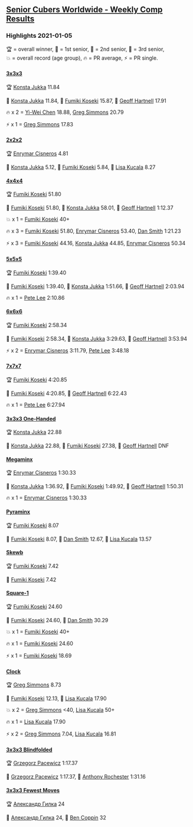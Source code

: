 <style>table {white-space: nowrap;}</style>
<link rel="stylesheet" type="text/css" href="/scw-comp/css/flags.css" />

## [Senior Cubers Worldwide - Weekly Comp Results](/scw-comp/results/)
### Highlights 2021-01-05

<span style="white-space: nowrap;">🏆 = overall winner</span>, <span style="white-space: nowrap;">🥇 = 1st senior</span>, <span style="white-space: nowrap;">🥈 = 2nd senior</span>, <span style="white-space: nowrap;">🥉 = 3rd senior</span>, <span style="white-space: nowrap;">💥 = overall record (age group)</span>, <span style="white-space: nowrap;">🔥 = PR average</span>, <span style="white-space: nowrap;">⚡ = PR single</span>.

#### [3x3x3](333.md)

<span style="white-space: nowrap;">🏆 [Konsta Jukka](../../persons/konsta_jukka/333.md) 11.84</span>

<span style="white-space: nowrap;">🥇 [Konsta Jukka](../../persons/konsta_jukka/333.md) 11.84</span>, <span style="white-space: nowrap;">🥈 [Fumiki Koseki](../../persons/fumiki_koseki/333.md) 15.87</span>, <span style="white-space: nowrap;">🥉 [Geoff Hartnell](../../persons/geoff_hartnell/333.md) 17.91</span>

🔥 x 2 = <span style="white-space: nowrap;">[Yi-Wei Chen](../../persons/yi_wei_chen/333.md) 18.88</span>, <span style="white-space: nowrap;">[Greg Simmons](../../persons/greg_simmons/333.md) 20.79</span>

⚡ x 1 = <span style="white-space: nowrap;">[Greg Simmons](../../persons/greg_simmons/333.md) 17.83</span>

#### [2x2x2](222.md)

<span style="white-space: nowrap;">🏆 [Enrymar Cisneros](../../persons/enrymar_cisneros/222.md) 4.81</span>

<span style="white-space: nowrap;">🥇 [Konsta Jukka](../../persons/konsta_jukka/222.md) 5.12</span>, <span style="white-space: nowrap;">🥈 [Fumiki Koseki](../../persons/fumiki_koseki/222.md) 5.84</span>, <span style="white-space: nowrap;">🥉 [Lisa Kucala](../../persons/lisa_kucala/222.md) 8.27</span>

#### [4x4x4](444.md)

<span style="white-space: nowrap;">🏆 [Fumiki Koseki](../../persons/fumiki_koseki/444.md) 51.80</span>

<span style="white-space: nowrap;">🥇 [Fumiki Koseki](../../persons/fumiki_koseki/444.md) 51.80</span>, <span style="white-space: nowrap;">🥈 [Konsta Jukka](../../persons/konsta_jukka/444.md) 58.01</span>, <span style="white-space: nowrap;">🥉 [Geoff Hartnell](../../persons/geoff_hartnell/444.md) 1:12.37</span>

💥 x 1 = <span style="white-space: nowrap;">[Fumiki Koseki](../../persons/fumiki_koseki/444.md) 40+</span>

🔥 x 3 = <span style="white-space: nowrap;">[Fumiki Koseki](../../persons/fumiki_koseki/444.md) 51.80</span>, <span style="white-space: nowrap;">[Enrymar Cisneros](../../persons/enrymar_cisneros/444.md) 53.40</span>, <span style="white-space: nowrap;">[Dan Smith](../../persons/dan_smith/444.md) 1:21.23</span>

⚡ x 3 = <span style="white-space: nowrap;">[Fumiki Koseki](../../persons/fumiki_koseki/444.md) 44.16</span>, <span style="white-space: nowrap;">[Konsta Jukka](../../persons/konsta_jukka/444.md) 44.85</span>, <span style="white-space: nowrap;">[Enrymar Cisneros](../../persons/enrymar_cisneros/444.md) 50.34</span>

#### [5x5x5](555.md)

<span style="white-space: nowrap;">🏆 [Fumiki Koseki](../../persons/fumiki_koseki/555.md) 1:39.40</span>

<span style="white-space: nowrap;">🥇 [Fumiki Koseki](../../persons/fumiki_koseki/555.md) 1:39.40</span>, <span style="white-space: nowrap;">🥈 [Konsta Jukka](../../persons/konsta_jukka/555.md) 1:51.66</span>, <span style="white-space: nowrap;">🥉 [Geoff Hartnell](../../persons/geoff_hartnell/555.md) 2:03.94</span>

🔥 x 1 = <span style="white-space: nowrap;">[Pete Lee](../../persons/pete_lee/555.md) 2:10.86</span>

#### [6x6x6](666.md)

<span style="white-space: nowrap;">🏆 [Fumiki Koseki](../../persons/fumiki_koseki/666.md) 2:58.34</span>

<span style="white-space: nowrap;">🥇 [Fumiki Koseki](../../persons/fumiki_koseki/666.md) 2:58.34</span>, <span style="white-space: nowrap;">🥈 [Konsta Jukka](../../persons/konsta_jukka/666.md) 3:29.63</span>, <span style="white-space: nowrap;">🥉 [Geoff Hartnell](../../persons/geoff_hartnell/666.md) 3:53.94</span>

⚡ x 2 = <span style="white-space: nowrap;">[Enrymar Cisneros](../../persons/enrymar_cisneros/666.md) 3:11.79</span>, <span style="white-space: nowrap;">[Pete Lee](../../persons/pete_lee/666.md) 3:48.18</span>

#### [7x7x7](777.md)

<span style="white-space: nowrap;">🏆 [Fumiki Koseki](../../persons/fumiki_koseki/777.md) 4:20.85</span>

<span style="white-space: nowrap;">🥇 [Fumiki Koseki](../../persons/fumiki_koseki/777.md) 4:20.85</span>, <span style="white-space: nowrap;">🥈 [Geoff Hartnell](../../persons/geoff_hartnell/777.md) 6:22.43</span>

🔥 x 1 = <span style="white-space: nowrap;">[Pete Lee](../../persons/pete_lee/777.md) 6:27.94</span>

#### [3x3x3 One-Handed](333oh.md)

<span style="white-space: nowrap;">🏆 [Konsta Jukka](../../persons/konsta_jukka/333oh.md) 22.88</span>

<span style="white-space: nowrap;">🥇 [Konsta Jukka](../../persons/konsta_jukka/333oh.md) 22.88</span>, <span style="white-space: nowrap;">🥈 [Fumiki Koseki](../../persons/fumiki_koseki/333oh.md) 27.38</span>, <span style="white-space: nowrap;">🥉 [Geoff Hartnell](../../persons/geoff_hartnell/333oh.md) DNF</span>

#### [Megaminx](minx.md)

<span style="white-space: nowrap;">🏆 [Enrymar Cisneros](../../persons/enrymar_cisneros/minx.md) 1:30.33</span>

<span style="white-space: nowrap;">🥇 [Konsta Jukka](../../persons/konsta_jukka/minx.md) 1:36.92</span>, <span style="white-space: nowrap;">🥈 [Fumiki Koseki](../../persons/fumiki_koseki/minx.md) 1:49.92</span>, <span style="white-space: nowrap;">🥉 [Geoff Hartnell](../../persons/geoff_hartnell/minx.md) 1:50.31</span>

🔥 x 1 = <span style="white-space: nowrap;">[Enrymar Cisneros](../../persons/enrymar_cisneros/minx.md) 1:30.33</span>

#### [Pyraminx](pyram.md)

<span style="white-space: nowrap;">🏆 [Fumiki Koseki](../../persons/fumiki_koseki/pyram.md) 8.07</span>

<span style="white-space: nowrap;">🥇 [Fumiki Koseki](../../persons/fumiki_koseki/pyram.md) 8.07</span>, <span style="white-space: nowrap;">🥈 [Dan Smith](../../persons/dan_smith/pyram.md) 12.67</span>, <span style="white-space: nowrap;">🥉 [Lisa Kucala](../../persons/lisa_kucala/pyram.md) 13.57</span>

#### [Skewb](skewb.md)

<span style="white-space: nowrap;">🏆 [Fumiki Koseki](../../persons/fumiki_koseki/skewb.md) 7.42</span>

<span style="white-space: nowrap;">🥇 [Fumiki Koseki](../../persons/fumiki_koseki/skewb.md) 7.42</span>

#### [Square-1](sq1.md)

<span style="white-space: nowrap;">🏆 [Fumiki Koseki](../../persons/fumiki_koseki/sq1.md) 24.60</span>

<span style="white-space: nowrap;">🥇 [Fumiki Koseki](../../persons/fumiki_koseki/sq1.md) 24.60</span>, <span style="white-space: nowrap;">🥈 [Dan Smith](../../persons/dan_smith/sq1.md) 30.29</span>

💥 x 1 = <span style="white-space: nowrap;">[Fumiki Koseki](../../persons/fumiki_koseki/sq1.md) 40+</span>

🔥 x 1 = <span style="white-space: nowrap;">[Fumiki Koseki](../../persons/fumiki_koseki/sq1.md) 24.60</span>

⚡ x 1 = <span style="white-space: nowrap;">[Fumiki Koseki](../../persons/fumiki_koseki/sq1.md) 18.69</span>

#### [Clock](clock.md)

<span style="white-space: nowrap;">🏆 [Greg Simmons](../../persons/greg_simmons/clock.md) 8.73</span>

<span style="white-space: nowrap;">🥇 [Fumiki Koseki](../../persons/fumiki_koseki/clock.md) 12.13</span>, <span style="white-space: nowrap;">🥈 [Lisa Kucala](../../persons/lisa_kucala/clock.md) 17.90</span>

💥 x 2 = <span style="white-space: nowrap;">[Greg Simmons](../../persons/greg_simmons/clock.md) <40</span>, <span style="white-space: nowrap;">[Lisa Kucala](../../persons/lisa_kucala/clock.md) 50+</span>

🔥 x 1 = <span style="white-space: nowrap;">[Lisa Kucala](../../persons/lisa_kucala/clock.md) 17.90</span>

⚡ x 2 = <span style="white-space: nowrap;">[Greg Simmons](../../persons/greg_simmons/clock.md) 7.04</span>, <span style="white-space: nowrap;">[Lisa Kucala](../../persons/lisa_kucala/clock.md) 16.81</span>

#### [3x3x3 Blindfolded](333bf.md)

<span style="white-space: nowrap;">🏆 [Grzegorz Pacewicz](../../persons/grzegorz_pacewicz/333bf.md) 1:17.37</span>

<span style="white-space: nowrap;">🥇 [Grzegorz Pacewicz](../../persons/grzegorz_pacewicz/333bf.md) 1:17.37</span>, <span style="white-space: nowrap;">🥈 [Anthony Rochester](../../persons/anthony_rochester/333bf.md) 1:31.16</span>

#### [3x3x3 Fewest Moves](333fm.md)

<span style="white-space: nowrap;">🏆 [Александр Гилка](../../persons/александр_гилка/333fm.md) 24</span>

<span style="white-space: nowrap;">🥇 [Александр Гилка](../../persons/александр_гилка/333fm.md) 24</span>, <span style="white-space: nowrap;">🥈 [Ben Coppin](../../persons/ben_coppin/333fm.md) 32</span>


<!-- Global site tag (gtag.js) - Google Analytics -->
<script async src="https://www.googletagmanager.com/gtag/js?id=UA-86348435-3"></script>
<script>window.dataLayer = window.dataLayer || []; function gtag() {dataLayer.push(arguments);} gtag('js', new Date()); gtag('config', 'UA-86348435-3');</script>
